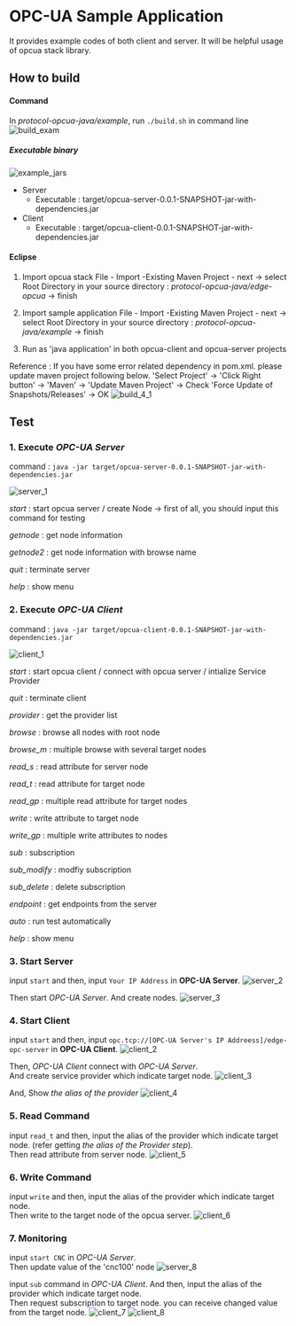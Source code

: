 OPC-UA Sample Application
================================

It provides example codes of both client and server. It will be helpful usage of opcua stack library.

## How to build  ##

#### Command ####

In *protocol-opcua-java/example*, run `./build.sh` in command line
   ![build_exam](../documents/readme_images/build_exam.png)

##### Executable binary #####
![example_jars](../documents/readme_images/example_jars.png)
  - Server
    - Executable : target/opcua-server-0.0.1-SNAPSHOT-jar-with-dependencies.jar
  - Client
    - Executable : target/opcua-client-0.0.1-SNAPSHOT-jar-with-dependencies.jar

#### Eclipse ####

1. Import opcua stack
   File - Import -Existing Maven Project - next
     -> select Root Directory in your source directory : *protocol-opcua-java/edge-opcua*
     -> finish

2. Import sample application
   File - Import -Existing Maven Project - next
     -> select Root Directory in your source directory : *protocol-opcua-java/example*
     -> finish

3. Run as 'java application' in both opcua-client and opcua-server projects


Reference : If you have some error related dependency in pom.xml. please update maven project following below.
               'Select Project' -> 'Click Right button' 
               -> 'Maven' -> 'Update Maven Project' -> Check 'Force Update of Snapshots/Releases' -> OK
![build_4_1](../documents/readme_images/build_4_1.png)

## Test

### 1. Execute *OPC-UA Server* <br>
   command : `java -jar target/opcua-server-0.0.1-SNAPSHOT-jar-with-dependencies.jar`
   
   ![server_1](../documents/readme_images/server_1.png)

   *start* : start opcua server / create Node  -> first of all, you should input this command for testing

   *getnode* : get node information

   *getnode2* : get node information with browse name

   *quit* : terminate server

   *help* : show menu
<br>
### 2. Execute *OPC-UA Client* <br>
   command : `java -jar target/opcua-client-0.0.1-SNAPSHOT-jar-with-dependencies.jar`

   ![client_1](../documents/readme_images/client_1.png)

   *start* : start opcua client / connect with opcua server / intialize Service Provider

   *quit* : terminate client

   *provider* : get the provider list

   *browse* : browse all nodes with root node

   *browse_m* : multiple browse with several target nodes

   *read_s* : read attribute for server node

   *read_t* : read attribute for target node

   *read_gp* : multiple read attribute for target nodes

   *write* : write attribute to target node

   *write_gp* : multiple write attributes to nodes

   *sub* : subscription 

   *sub_modify* : modfiy subscription

   *sub_delete* : delete subscription

   *endpoint* : get endpoints from the server

   *auto* : run test automatically

   *help* : show menu
<br>
### 3. Start Server <br>
   input `start` and then, input `Your IP Address` in **OPC-UA Server**.
   ![server_2](../documents/readme_images/server_2.PNG)
   
   Then start *OPC-UA Server*. And create nodes.
   ![server_3](../documents/readme_images/server_3.PNG)
<br>
### 4. Start Client <br>
   input `start` and then, input `opc.tcp://[OPC-UA Server's IP Addreess]/edge-opc-server` in **OPC-UA Client**.
   ![client_2](../documents/readme_images/client_2.PNG)
   
   Then, *OPC-UA Client* connect with *OPC-UA Server*. <br>
   And create service provider which indicate target node.
   ![client_3](../documents/readme_images/client_3.PNG)
   
   And, Show *the alias of the provider*
   ![client_4](../documents/readme_images/client_4.PNG)
<br>
### 5. Read Command<br>
   input `read_t` and then, input the alias of the provider which indicate target node. (refer getting *the alias of the Provider step*).<br>
   Then read attribute from server node.
   ![client_5](../documents/readme_images/client_5.PNG)
<br>     
### 6. Write Command<br>
   input `write` and then, input the alias of the provider which indicate target node.<br>
   Then write to the target node of the opcua server. 
   ![client_6](../documents/readme_images/client_6.PNG)
<br>     
### 7. Monitoring <br>
   input `start CNC` in *OPC-UA Server*.<br>
   Then update value of the 'cnc100' node
   ![server_8](../documents/readme_images/server_8.PNG)
   
   input `sub` command in *OPC-UA Client*. And then, input the alias of the provider which indicate target node.<br>
   Then request subscription to target node. you can receive changed value from the target node.
   ![client_7](../documents/readme_images/client_7.PNG)
   ![client_8](../documents/readme_images/client_8.PNG)


